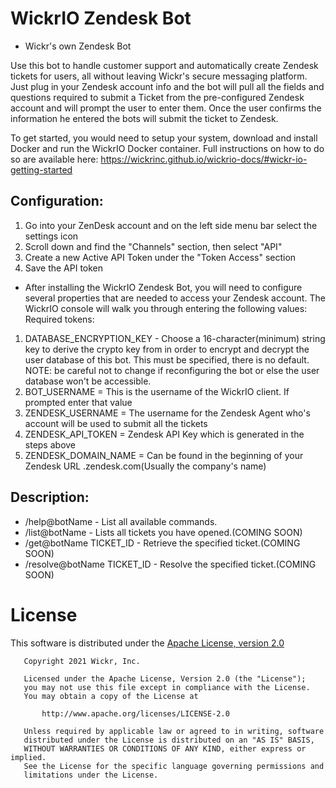# WickrIO Zendesk Bot

* Wickr's own Zendesk Bot

Use this bot to handle customer support and automatically create Zendesk tickets for users, all without leaving Wickr's secure messaging platform.
Just plug in your Zendesk account info and the bot will pull all the fields and questions required to submit a Ticket from the pre-configured Zendesk account and will prompt the user to enter them. Once the user confirms the information he entered the bots will submit the ticket to Zendesk.

To get started, you would need to setup your system, download and install Docker and run the WickrIO Docker container. Full instructions on how to do so are available here: https://wickrinc.github.io/wickrio-docs/#wickr-io-getting-started

## Configuration:
1. Go into your ZenDesk account and on the left side menu bar select the settings icon
2. Scroll down and find the "Channels" section, then select "API"
3. Create a new Active API Token under the "Token Access" section
4. Save the API token

* After installing the WickrIO Zendesk Bot, you will need to configure several properties that are needed to access your Zendesk account. The WickrIO console will walk you through entering the following values:
Required tokens:
1. DATABASE_ENCRYPTION_KEY - Choose a 16-character(minimum) string key to derive the crypto key from in order to encrypt and decrypt the user database of this bot. This must be specified, there is no default. NOTE: be careful not to change if reconfiguring the bot or else the user database won't be accessible.
2. BOT_USERNAME = This is the username of the WickrIO client. If prompted enter that value
3. ZENDESK_USERNAME = The username for the Zendesk Agent who's account will be used to submit all the tickets
4. ZENDESK_API_TOKEN = Zendesk API Key which is generated in the steps above
5. ZENDESK_DOMAIN_NAME = Can be found in the beginning of your Zendesk URL <domain>.zendesk.com(Usually the company's name)

## Description:
* /help@botName - List all available commands.
* /list@botName - Lists all tickets you have opened.(COMING SOON)
* /get@botName TICKET_ID - Retrieve the specified ticket.(COMING SOON)
* /resolve@botName TICKET_ID - Resolve the specified ticket.(COMING SOON)

# License

This software is distributed under the [Apache License, version 2.0](https://www.apache.org/licenses/LICENSE-2.0.html)

```
   Copyright 2021 Wickr, Inc.

   Licensed under the Apache License, Version 2.0 (the "License");
   you may not use this file except in compliance with the License.
   You may obtain a copy of the License at

       http://www.apache.org/licenses/LICENSE-2.0

   Unless required by applicable law or agreed to in writing, software
   distributed under the License is distributed on an "AS IS" BASIS,
   WITHOUT WARRANTIES OR CONDITIONS OF ANY KIND, either express or implied.
   See the License for the specific language governing permissions and
   limitations under the License.
```
